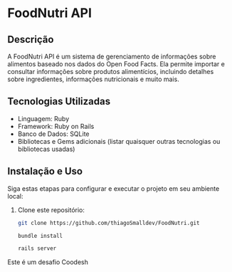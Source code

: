 # FoodNutri API

## Descrição

A FoodNutri API é um sistema de gerenciamento de informações sobre alimentos baseado nos dados do Open Food Facts. Ela permite importar e consultar informações sobre produtos alimentícios, incluindo detalhes sobre ingredientes, informações nutricionais e muito mais.

## Tecnologias Utilizadas

- Linguagem: Ruby
- Framework: Ruby on Rails
- Banco de Dados: SQLite
- Bibliotecas e Gems adicionais (listar quaisquer outras tecnologias ou bibliotecas usadas)

## Instalação e Uso

Siga estas etapas para configurar e executar o projeto em seu ambiente local:

1. Clone este repositório:

   ```bash
   git clone https://github.com/thiagoSmalldev/FoodNutri.git

   bundle install

   rails server
   ```

Este é um desafio Coodesh
